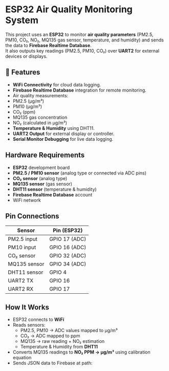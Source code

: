 #  ESP32 Air Quality Monitoring System  

This project uses an **ESP32** to monitor **air quality parameters** (PM2.5, PM10, CO₂, NO₂, MQ135 gas sensor, temperature, and humidity) and sends the data to **Firebase Realtime Database**.  
It also outputs key readings (PM2.5, PM10, CO₂) over **UART2** for external devices or displays.  

## 📌 Features
-  **WiFi Connectivity** for cloud data logging.  
-  **Firebase Realtime Database** integration for remote monitoring.  
-  Air quality measurements:
  - PM2.5 (µg/m³)  
  - PM10 (µg/m³)  
  - CO₂ (ppm)  
  - MQ135 gas concentration  
  - NO₂ (calculated in µg/m³)  
-  **Temperature & Humidity** using DHT11.  
-  **UART2 Output** for external display or controller.  
-  **Serial Monitor Debugging** for live data logging.  

##  Hardware Requirements
- **ESP32** development board  
- **PM2.5 / PM10 sensor** (analog type or connected via ADC pins)  
- **CO₂ sensor** (analog type)  
- **MQ135 sensor** (gas sensor)  
- **DHT11 sensor** (temperature & humidity)  
- **Firebase Realtime Database** account  
- WiFi network  



## Pin Connections
| Sensor        | Pin (ESP32) |
|---------------|-------------|
| PM2.5 input   | GPIO 17 (ADC) |
| PM10 input    | GPIO 16 (ADC) |
| CO₂ sensor    | GPIO 32 (ADC) |
| MQ135 sensor  | GPIO 34 (ADC) |
| DHT11 sensor  | GPIO 4 |
| UART2 TX      | GPIO 16 |
| UART2 RX      | GPIO 17 |



##  How It Works

- ESP32 connects to **WiFi**  
- Reads sensors:  
  - PM2.5, PM10 → ADC values mapped to µg/m³  
  - CO₂ → ADC mapped to ppm  
  - MQ135 → raw reading + NO₂ estimation  
  - Temperature & Humidity from **DHT11**  
- Converts MQ135 readings to **NO₂ PPM → µg/m³** using calibration equation  
- Sends JSON data to Firebase at path:  
